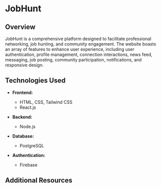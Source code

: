 # JobHunt

## Overview

JobHunt is a comprehensive platform designed to facilitate professional networking, job hunting, and community engagement. The website boasts an array of features to enhance user experience, including user authentication, profile management, connection interactions, news feed, messaging, job posting, community participation, notifications, and responsive design.

## Technologies Used

- **Frontend:**
  - HTML, CSS, Tailwind CSS
  - React.js

- **Backend:**
  - Node.js

- **Database:**
  - PostgreSQL

- **Authentication:**
  - Firebase

## Additional Resources